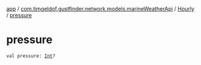 [app](../../index.md) / [com.timgeldof.gustfinder.network.models.marineWeatherApi](../index.md) / [Hourly](index.md) / [pressure](./pressure.md)

# pressure

`val pressure: `[`Int`](https://kotlinlang.org/api/latest/jvm/stdlib/kotlin/-int/index.html)`?`